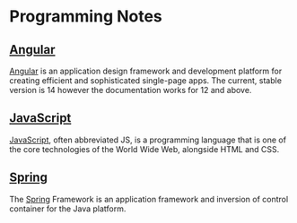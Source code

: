 # Programming Notes

##  [Angular](Angular/README.md) 

[Angular](https://angular.io/) is an application design framework and development platform for creating efficient and sophisticated single-page apps. The current, stable version is 14 however the documentation works for 12 and above.

##  [JavaScript](JavaScript/README.md) 

[JavaScript](www.javascript.com), often abbreviated JS, is a programming language that  is one of the core technologies of the World Wide Web, alongside HTML  and CSS. 

##  [Spring](Spring/README.md) 

The [Spring](https://spring.io/) Framework is an application framework and inversion of control container for the Java platform.

